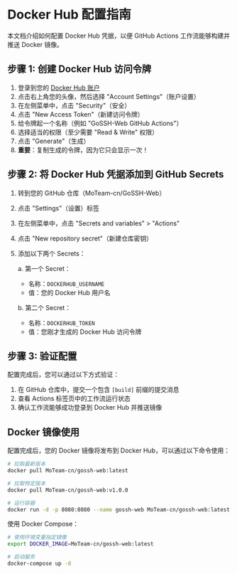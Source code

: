 # Docker Hub 配置指南

本文档介绍如何配置 Docker Hub 凭据，以便 GitHub Actions 工作流能够构建并推送 Docker 镜像。

## 步骤 1: 创建 Docker Hub 访问令牌

1. 登录到您的 [Docker Hub 账户](https://hub.docker.com/)
2. 点击右上角您的头像，然后选择 "Account Settings"（账户设置）
3. 在左侧菜单中，点击 "Security"（安全）
4. 点击 "New Access Token"（新建访问令牌）
5. 给令牌起一个名称（例如 "GoSSH-Web GitHub Actions"）
6. 选择适当的权限（至少需要 "Read & Write" 权限）
7. 点击 "Generate"（生成）
8. **重要**：复制生成的令牌，因为它只会显示一次！

## 步骤 2: 将 Docker Hub 凭据添加到 GitHub Secrets

1. 转到您的 GitHub 仓库（MoTeam-cn/GoSSH-Web）
2. 点击 "Settings"（设置）标签
3. 在左侧菜单中，点击 "Secrets and variables" > "Actions"
4. 点击 "New repository secret"（新建仓库密钥）
5. 添加以下两个 Secrets：

   a. 第一个 Secret：
   - 名称：`DOCKERHUB_USERNAME`
   - 值：您的 Docker Hub 用户名
   
   b. 第二个 Secret：
   - 名称：`DOCKERHUB_TOKEN`
   - 值：您刚才生成的 Docker Hub 访问令牌

## 步骤 3: 验证配置

配置完成后，您可以通过以下方式验证：

1. 在 GitHub 仓库中，提交一个包含 `[build]` 前缀的提交消息
2. 查看 Actions 标签页中的工作流运行状态
3. 确认工作流能够成功登录到 Docker Hub 并推送镜像

## Docker 镜像使用

配置完成后，您的 Docker 镜像将发布到 Docker Hub，可以通过以下命令使用：

```bash
# 拉取最新版本
docker pull MoTeam-cn/gossh-web:latest

# 拉取特定版本
docker pull MoTeam-cn/gossh-web:v1.0.0

# 运行容器
docker run -d -p 8080:8080 --name gossh-web MoTeam-cn/gossh-web:latest
```

使用 Docker Compose：

```bash
# 使用环境变量指定镜像
export DOCKER_IMAGE=MoTeam-cn/gossh-web:latest

# 启动服务
docker-compose up -d
``` 